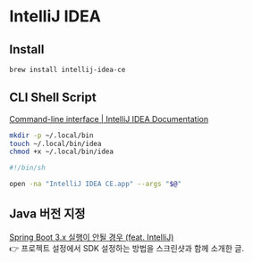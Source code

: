 # IntelliJ IDEA

## Install

```bash
brew install intellij-idea-ce
```

## CLI Shell Script

[Command-line interface | IntelliJ IDEA Documentation](https://www.jetbrains.com/help/idea/working-with-the-ide-features-from-command-line.html)

```bash
mkdir -p ~/.local/bin
touch ~/.local/bin/idea
chmod +x ~/.local/bin/idea
```

```bash
#!/bin/sh

open -na "IntelliJ IDEA CE.app" --args "$@"
```

## Java 버전 지정

[Spring Boot 3.x 실행이 안될 경우 (feat. IntelliJ)](https://jojoldu.tistory.com/698) \
👉 프로젝트 설정에서 SDK 설정하는 방법을 스크린샷과 함께 소개한 글.
